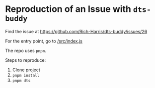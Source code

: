 # Reproduction of an Issue with `dts-buddy`

Find the issue at https://github.com/Rich-Harris/dts-buddy/issues/26

For the entry point, go to [/src/index.js](./src/index.js)

The repo uses `pnpm`.

Steps to reproduce:

1. Clone project
2. `pnpm install`
3. `pnpm dts`
